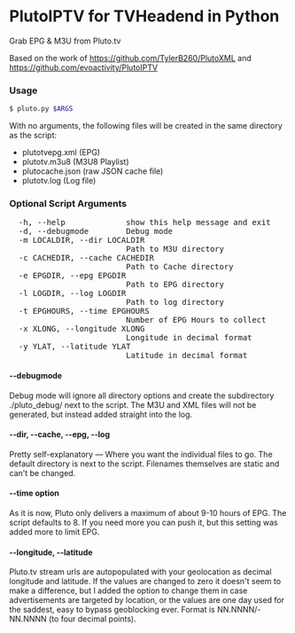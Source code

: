 # PlutoIPTV for TVHeadend in Python

Grab EPG &amp; M3U from Pluto.tv

Based on the work of https://github.com/TylerB260/PlutoXML and https://github.com/evoactivity/PlutoIPTV

### Usage

```bash
$ pluto.py $ARGS
```
With no arguments, the following files will be created in the same directory as the script:

- plutotvepg.xml (EPG)
- plutotv.m3u8 (M3U8 Playlist)
- plutocache.json (raw JSON cache file)
- plutotv.log (Log file)

### Optional Script Arguments
<pre>
  -h, --help             show this help message and exit
  -d, --debugmode        Debug mode
  -m LOCALDIR, --dir LOCALDIR
                         Path to M3U directory
  -c CACHEDIR, --cache CACHEDIR
                         Path to Cache directory
  -e EPGDIR, --epg EPGDIR
                         Path to EPG directory
  -l LOGDIR, --log LOGDIR
                         Path to log directory
  -t EPGHOURS, --time EPGHOURS
                         Number of EPG Hours to collect
  -x XLONG, --longitude XLONG
                         Longitude in decimal format
  -y YLAT, --latitude YLAT
                         Latitude in decimal format
</pre>
#### --debugmode

Debug mode will ignore all directory options and create the subdirectory ./pluto_debug/ next to the script. The M3U and XML files will not be generated, but instead added straight into the log.

#### --dir, --cache, --epg, --log

Pretty self-explanatory — Where you want the individual files to go. The default directory is next to the script. Filenames themselves are static and can't be changed.

#### --time option

As it is now, Pluto only delivers a maximum of about 9-10 hours of EPG. The script defaults to 8. If you need more you can push it, but this setting was added more to limit EPG.

#### --longitude, --latitude

Pluto.tv stream urls are autopopulated with your geolocation as decimal longitude and latitude. If the values are changed to zero it doesn't seem to make a difference, but I added the option to change them in case advertisements are targeted by location, or the values are one day used for the saddest, easy to bypass geoblocking ever. Format is NN.NNNN/-NN.NNNN (to four decimal points).
